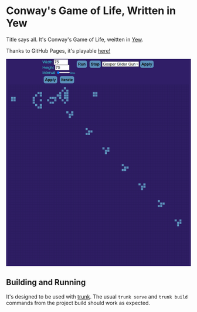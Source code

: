 # Conway's Game of Life, Written in Yew

Title says all. It's Conway's Game of Life, weitten in [Yew](https://yew.rs/).

Thanks to GitHub Pages, it's playable [here!](https://ajbowen249.github.io/yew-gol/)

![screenshot](src/assets/images/demo_screenshot.png)

## Building and Running

It's designed to be used with [trunk](https://trunkrs.dev/). The usual `trunk serve` and `trunk build` commands from the project build should work as expected.

